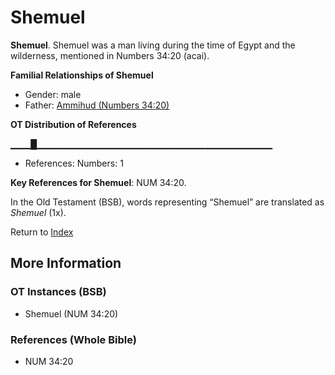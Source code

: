 # Shemuel
**Shemuel**. 
Shemuel was a man living during the time of Egypt and the wilderness, mentioned in Numbers 34:20 (acai). 




**Familial Relationships of Shemuel**


* Gender: male
* Father: [Ammihud (Numbers 34:20)](Ammihud.2.md)


**OT Distribution of References**

▁▁▁█▁▁▁▁▁▁▁▁▁▁▁▁▁▁▁▁▁▁▁▁▁▁▁▁▁▁▁▁▁▁▁▁▁▁▁
* References: Numbers: 1



**Key References for Shemuel**: 
NUM 34:20. 


In the Old Testament (BSB), words representing “Shemuel” are translated as 
*Shemuel* (1x). 




Return to [Index](00-Index.md)

## More Information

### OT Instances (BSB)

* Shemuel (NUM 34:20)



### References (Whole Bible)

* NUM 34:20



